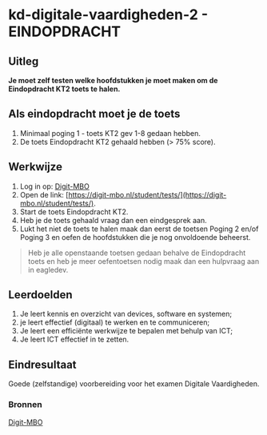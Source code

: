 # kd-digitale-vaardigheden-2 - EINDOPDRACHT

## Uitleg

**Je moet zelf testen welke hoofdstukken je moet maken om de Eindopdracht KT2 toets te halen.**

## Als eindopdracht moet je de toets

1. Minimaal poging 1 - toets KT2 gev 1-8 gedaan hebben.
2. De toets Eindopdracht KT2 gehaald hebben (> 75% score).

## Werkwijze

1. Log in op: [Digit-MBO](https://entree.instruct.nl/?elo=digit-mbo)
2. Open de link: [https://digit-mbo.nl/student/tests/](https://digit-mbo.nl/student/tests/).
3. Start de toets Eindopdracht KT2.
4. Heb je de toets gehaald vraag dan een eindgesprek aan.
5. Lukt het niet de toets te halen maak dan eerst de toetsen Poging 2 en/of Poging 3 en oefen de hoofdstukken die je nog onvoldoende beheerst.  

> Heb je alle openstaande toetsen gedaan behalve de Eindopdracht toets en heb je meer oefentoetsen nodig maak dan een hulpvraag aan in eagledev.

## Leerdoelden

1. Je leert kennis en overzicht van devices, software en systemen;
2. je leert effectief (digitaal) te werken en te communiceren;
3. Je leert een efficiënte werkwijze te bepalen met behulp van ICT;
4. Je leert ICT effectief in te zetten.

## Eindresultaat

Goede (zelfstandige) voorbereiding voor het examen Digitale Vaardigheden.

### Bronnen

[Digit-MBO](https://entree.instruct.nl/?elo=digit-mbo)
